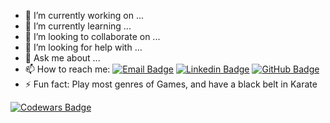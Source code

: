 - 🔭 I’m currently working on ...
- 🌱 I’m currently learning ...
- 👯 I’m looking to collaborate on ...
- 🤔 I’m looking for help with ...
- 💬 Ask me about ...
- 📫 How to reach me: [![Email Badge](https://img.shields.io/badge/Email-lightgrey)](mailto:bennyzheng@pursuit.org)
[![Linkedin Badge](https://img.shields.io/badge/-LinkedIn-blue?style=flat&logo=Linkedin&logoColor=white)](https://www.linkedin.com/in/benny-zheng-b1768569/)
[![GitHub Badge](https://img.shields.io/github/followers/BennyZ3?label=Follow%20%40BennyZ3&style=social)](https://github.com/BennyZ3)
- ⚡ Fun fact: Play most genres of Games, and have a black belt in Karate

[![Codewars Badge](https://www.codewars.com/users/BennyZ3/badges/large)](https://www.codewars.com/users/BennyZ3)
